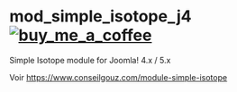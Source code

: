 # mod_simple_isotope_j4     &nbsp;&nbsp;&nbsp;&nbsp;&nbsp;&nbsp;<a href="https://buymeacoffee.com/conseilgouz" >![buy_me_a_coffee](https://github.com/conseilgouz/plg_system_cgwebp_j4/assets/19435246/4fda4cb5-64f1-4717-81ae-c71a0fc26c2d)</a>
 Simple Isotope module for Joomla! 4.x / 5.x

Voir https://www.conseilgouz.com/module-simple-isotope

